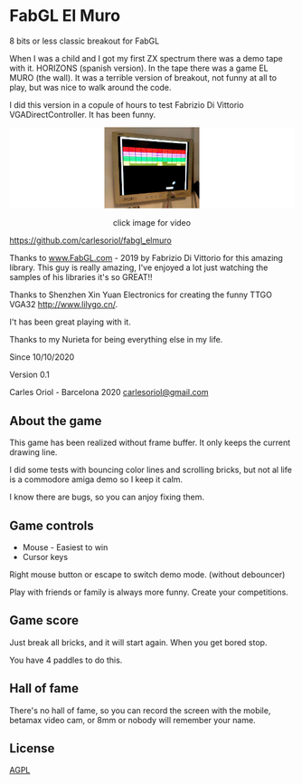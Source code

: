 # FabGL El Muro
8 bits or less classic breakout for FabGL

When I was a child and I got my first ZX spectrum there was a demo tape with it. HORIZONS (spanish version). In the tape there was a game EL MURO (the wall). It was a terrible version of breakout, not funny at all to play, but was nice to walk around the code.

I did this version in a copule of hours to test Fabrizio Di Vittorio VGADirectController. It has been funny.


[![Everything Is AWESOME](game.jpg)](https://www.youtube.com/watch?v=Yo0k_R769_8 "")
<p align="center">click image for video</p>

https://github.com/carlesoriol/fabgl_elmuro

Thanks to www.FabGL.com - 2019 by Fabrizio Di Vittorio for this amazing library. This guy is really amazing, I've enjoyed a lot just watching the samples of his libraries it's so GREAT!!

Thanks to Shenzhen Xin Yuan Electronics for creating the funny TTGO VGA32 http://www.lilygo.cn/.

I't has been great playing with it.

Thanks to my Nurieta for being everything else in my life.

Since 10/10/2020

Version 0.1

Carles Oriol - Barcelona 2020
carlesoriol@gmail.com

## About the game

This game has been realized without frame buffer. It only keeps the current drawing line.

I did some tests with bouncing color lines and scrolling bricks, but not al life is a commodore amiga demo so I keep it calm.

I know there are bugs, so you can anjoy fixing them.

## Game controls

- Mouse - Easiest to win
- Cursor keys

Right mouse button or escape to switch demo mode. (without debouncer)

Play with friends or family is always more funny. Create your competitions.

## Game score

Just break all bricks, and it will start again. When you get bored stop.

You have 4 paddles to do this. 

## Hall of fame

There's no hall of fame, so you can record the screen with the mobile, betamax video cam, or 8mm or nobody will remember your name.

## License
[AGPL](https://choosealicense.com/licenses/agpl/)
